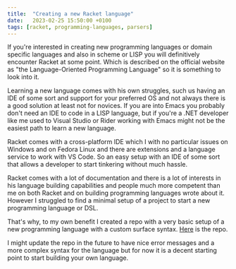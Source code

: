 ```yaml
---
title:  "Creating a new Racket language"
date:   2023-02-25 15:50:00 +0100
tags: [racket, programming-languages, parsers]
---
```


If you're interested in creating new programming languages or domain specific languages and also in scheme or LISP you will definitively encounter Racket at some point. Which is described on the official website as "the Language-Oriented Programming Language" so it is something to look into it.

<!-- truncate -->

Learning a new language comes with his own struggles, such us having an IDE of some sort and support for your preferred OS and not always there is a good solution at least not for novices. If you are into Emacs you probably don't need an IDE to code in a LISP language, but if you're a .NET developer like me used to Visual Studio or Rider working with Emacs might not be the easiest path to learn a new language.

Racket comes with a cross-platform IDE which I with no particular issues on Windows and on Fedora Linux and there are extensions and a language service to work with VS Code. So an easy setup with an IDE of some sort that allows a developer to start tinkering without much hassle.

Racket comes with a lot of documentation and there is a lot of interests in his language building capabilities and people much more competent than me on both Racket and on building programming languages wrote about it. However I struggled to find a minimal setup of a project to start a new programming language or DSL.

That's why, to my own benefit I created a repo with a very basic setup of a new programming language with a custom surface syntax. [Here](https://github.com/davidelettieri/sample-racket-language) is the repo.

I might update the repo in the future to have nice error messages and a more complex syntax for the language but for now it is a decent starting point to start building your own language.
